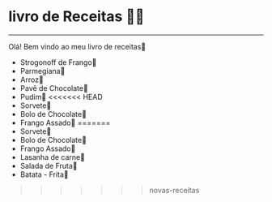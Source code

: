 # **livro de Receitas** :man_cook:

---

Olá! Bem vindo ao meu livro de receitas:wave:

- Strogonoff de Frango:chicken:
- Parmegiana:meat_on_bone:
- Arroz:rice:
- Pavê de Chocolate:chocolate_bar:
- Pudim:custard:
<<<<<<< HEAD
- Sorvete:ice_cream:
- Bolo de Chocolate:birthday:
- Frango Assado:rooster:
=======
- Sorvete🍨
- Bolo de Chocolate🎂
- Frango Assado🐓
- Lasanha de carne:shallow_pan_of_food:
- Salada de Fruta:green_salad:
- Batata - Frita:fries:
>>>>>>> novas-receitas

